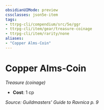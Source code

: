 ```yaml
---
obsidianUIMode: preview
cssclasses: json5e-item
tags:
- ttrpg-cli/compendium/src/5e/ggr
- ttrpg-cli/item/gear/treasure-coinage
- ttrpg-cli/item/rarity/none
aliases: 
- "Copper Alms-Coin"
---
```

# Copper Alms-Coin
*Treasure (coinage)*  

- **Cost**: 1 cp

*Source: Guildmasters' Guide to Ravnica p. 9*